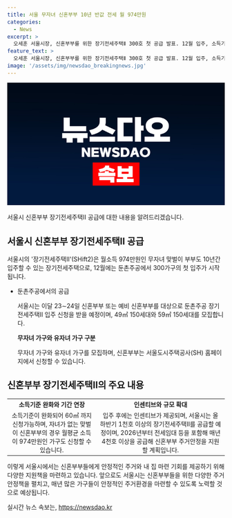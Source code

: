 ```yaml
---
title: 서울 무자녀 신혼부부 10년 반값 전세 월 974만원
categories:
  - News
excerpt: >
  오세훈 서울시장, 신혼부부를 위한 장기전세주택Ⅱ 300호 첫 공급 발표. 12월 입주, 소득기준 및 선정기준 파격 완화. 49㎡ 150세대(무자녀 가구), 59㎡ 150세대(유자녀 가구) 모집, 6억5천500만원 이하 총자산 기준 도입. 출산 시 인센티브 제공하며, 20∼30대 초반 젊은 부부의 입주 기회 확대. 1천호 이상 공급 예정으로 신혼부부의 주거안정 지원 계획.
feature_text: >
  오세훈 서울시장, 신혼부부를 위한 장기전세주택Ⅱ 300호 첫 공급 발표. 12월 입주, 소득기준 및 선정기준 파격 완화. 49㎡ 150세대(무자녀 가구), 59㎡ 150세대(유자녀 가구) 모집, 6억5천500만원 이하 총자산 기준 도입. 출산 시 인센티브 제공하며, 20∼30대 초반 젊은 부부의 입주 기회 확대. 1천호 이상 공급 예정으로 신혼부부의 주거안정 지원 계획.
image: '/assets/img/newsdao_breakingnews.jpg'
---
```


<p><img src="/assets/img/newsdao_breakingnews.jpg" alt="pcversion 속보" /></p>

<p>서울시 신혼부부 장기전세주택Ⅱ 공급에 대한 내용을 알려드리겠습니다.</p>

<h2 data-ke-size="size26">서울시 신혼부부 장기전세주택Ⅱ 공급</h2>

<p data-ke-size="size16">서울시의 '장기전세주택Ⅱ'(SHift2)은 월소득 974만원인 무자녀 맞벌이 부부도 10년간 입주할 수 있는 장기전세주택으로, 12월에는 둔촌주공에서 300가구의 첫 입주가 시작됩니다.</p>

<ul>
    <li>둔촌주공에서의 공급</li>
    <p data-ke-size="size16">서울시는 이달 23∼24일 신혼부부 또는 예비 신혼부부를 대상으로 둔촌주공 장기전세주택Ⅱ 입주 신청을 받을 예정이며, 49㎡ 150세대와 59㎡ 150세대를 모집합니다.</p>
    <td style="text-align: center; height: 17px;"><b>무자녀 가구와 유자녀 가구 구분</b></td>
    <p data-ke-size="size16">무자녀 가구와 유자녀 가구를 모집하며, 신혼부부는 서울도시주택공사(SH) 홈페이지에서 신청할 수 있습니다.</p>
</ul>

<h2 data-ke-size="size26">신혼부부 장기전세주택Ⅱ의 주요 내용</h2>

<table>
  <tr>
    <td style="text-align: center; height: 17px;"><b>소득기준 완화와 기간 연장</b></td>
    <td style="text-align: center; height: 17px;"><b>인센티브와 규모 확대</b></td>
  </tr>
  <tr>
    <td style="text-align: center; height: 17px;">소득기준이 완화되어 60㎡ 까지 신청가능하며, 자녀가 없는 맞벌이 신혼부부의 경우 월평균 소득이 974만원인 가구도 신청할 수 있습니다.</td>
    <td style="text-align: center; height: 17px;">입주 후에는 인센티브가 제공되며, 서울시는 올 하반기 1천호 이상의 장기전세주택Ⅱ를 공급할 예정이며, 2026년부터 전세임대 등을 포함해 매년 4천호 이상을 공급해 신혼부부 주거안정을 지원할 계획입니다.</td>
  </tr>  
</table>

<p data-ke-size="size16">이렇게 서울시에서는 신혼부부들에게 안정적인 주거와 내 집 마련 기회를 제공하기 위해 다양한 지원책을 마련하고 있습니다. 앞으로도 서울시는 신혼부부들을 위한 다양한 주거 안정책을 펼치고, 매년 많은 가구들이 안정적인 주거환경을 마련할 수 있도록 노력할 것으로 예상됩니다.</p>
실시간 뉴스 속보는, <a href="https://newsdao.kr" rel="dofollow">https://newsdao.kr</a>


